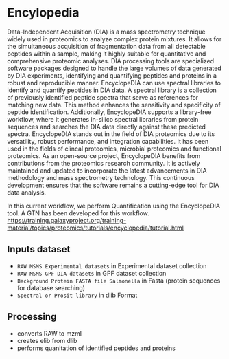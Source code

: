 # Encylopedia

Data-Independent Acquisition (DIA) is a mass spectrometry technique widely used in proteomics to analyze complex protein mixtures. It allows for the simultaneous acquisition of fragmentation data from all detectable peptides within a sample, making it highly suitable for quantitative and comprehensive proteomic analyses. DIA processing tools are specialized software packages designed to handle the large volumes of data generated by DIA experiments, identifying and quantifying peptides and proteins in a robust and reproducible manner. EncyclopeDIA can use spectral libraries to identify and quantify peptides in DIA data. A spectral library is a collection of previously identified peptide spectra that serve as references for matching new data. This method enhances the sensitivity and specificity of peptide identification. Additionally, EncyclopeDIA supports a library-free workflow, where it generates in-silico spectral libraries from protein sequences and searches the DIA data directly against these predicted spectra. EncyclopeDIA stands out in the field of DIA proteomics due to its versatility, robust performance, and integration capabilities. It has been used in the fields of clincal proteomics, microbial proteomics and functional proteomics. As an open-source project, EncyclopeDIA benefits from contributions from the proteomics research community. It is actively maintained and updated to incorporate the latest advancements in DIA methodology and mass spectrometry technology. This continuous development ensures that the software remains a cutting-edge tool for DIA data analysis.

In this current workflow, we perform Quantification using the EncyclopeDIA tool. A GTN has been developed for this workflow.
https://training.galaxyproject.org/training-material/topics/proteomics/tutorials/encyclopedia/tutorial.html

## Inputs dataset

- `RAW MSMS Experimental datasets` in Experimental dataset collection
- `RAW MSMS GPF DIA datasets` in GPF dataset collection
- `Background Protein FASTA file Salmonella` in Fasta (protein sequences for database searching)
- `Spectral or Prosit library` in dlib Format


## Processing

- converts RAW to mzml
- creates elib from dlib
- performs quanitation of identified peptides and proteins
